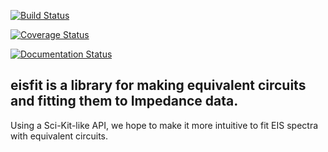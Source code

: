 [![Build Status](https://travis-ci.org/ECSHackWeek/eisfit.svg?branch=master)](https://travis-ci.org/ECSHackWeek/eisfit)

[![Coverage Status](https://coveralls.io/repos/github/ECSHackWeek/eisfit/badge.svg?branch=master)](https://coveralls.io/github/ECSHackWeek/eisfit?branch=master)

[![Documentation Status](https://readthedocs.org/projects/eisfit/badge/?version=latest)](http://eisfit.readthedocs.io/en/latest/?badge=latest)

## eisfit is a library for making equivalent circuits and fitting them to Impedance data.

Using a Sci-Kit-like API, we hope to make it more intuitive to fit EIS spectra with equivalent circuits.
